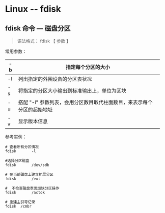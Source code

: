# Linux -- fdisk

## fdisk 命令 — 磁盘分区

> 语法格式： fdisk 【 参数 】

常用参数：

| -b   | 指定每个分区的大小                                           |
| ---- | ------------------------------------------------------------ |
| -l   | 列出指定的外围设备的分区表状况                               |
| -s   | 将指定的分区大小输出到标准输出上，单位为区块                 |
| -u   | 搭配 "-l" 参数列表，会用分区数目取代柱面数目，来表示每个分区的起始地址 |
| -v   | 显示版本信息                                                 |



参考实例：

```
# 查看所有分区情况
fdisk		-l

#选择分区磁盘
fdisk		/dev/sdb

# 在当前磁盘上建立扩展分区
fdisk		/ext

#  不检查磁盘表面加快分区操作
fdisk		/actok

# 重建主引导记录
fdisk  /cmbr
```

